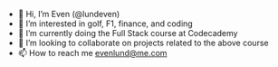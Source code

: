 - 👋 Hi, I’m Even (@lundeven)
- 👀 I’m interested in golf, F1, finance, and coding
- 🌱 I’m currently doing the Full Stack course at Codecademy
- 💞️ I’m looking to collaborate on projects related to the above course
- 📫 How to reach me evenlund@me.com

<!---
lundeven/lundeven is a ✨ special ✨ repository because its `README.md` (this file) appears on your GitHub profile.
You can click the Preview link to take a look at your changes.
--->
